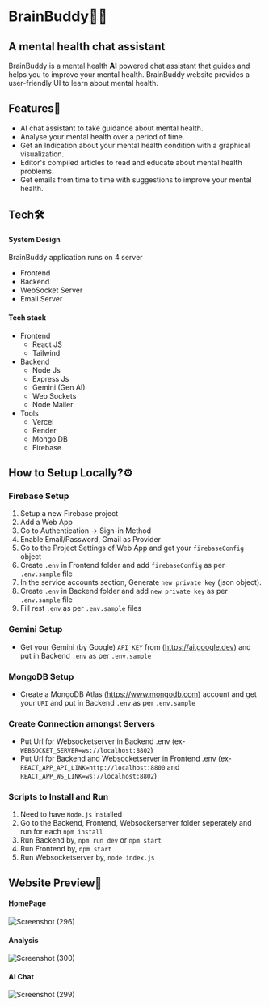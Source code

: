 # BrainBuddy🧠🤝
## A mental health chat assistant

BrainBuddy is a mental health **AI** powered chat assistant that guides and helps you to improve your mental health.
BrainBuddy website provides a user-friendly UI to learn about mental health.

## Features🚀

- AI chat assistant to take guidance about mental health.
- Analyse your mental health over a period of time.
- Get an Indication about your mental health condition with a graphical visualization.
- Editor's compiled articles to read and educate about mental health problems.
- Get emails from time to time with suggestions to improve your mental health.



## Tech🛠️

#### System Design
BrainBuddy application runs on 4 server
- Frontend
- Backend
- WebSocket Server
- Email Server


#### Tech stack
- Frontend
  - React JS
  - Tailwind
- Backend
  - Node Js
  - Express Js
  - Gemini (Gen AI)
  - Web Sockets
  - Node Mailer
- Tools
  - Vercel
  - Render
  - Mongo DB
  - Firebase
 
## How to Setup Locally?⚙️
### Firebase Setup
  1. Setup a new Firebase project
  2. Add a Web App
  3. Go to Authentication -> Sign-in Method
  4. Enable Email/Password, Gmail as Provider
  5. Go to the Project Settings of Web App and get your ```firebaseConfig``` object
  6. Create ```.env``` in Frontend folder and add ```firebaseConfig``` as per ```.env.sample``` file
  7. In the service accounts section, Generate ```new private key``` (json object).
  6. Create ```.env``` in Backend folder and add ```new private key``` as per ```.env.sample``` file
  8. Fill rest ```.env``` as per ```.env.sample``` files
### Gemini Setup
  - Get your Gemini (by Google) ```API_KEY``` from (https://ai.google.dev) and put in Backend ```.env``` as per ```.env.sample```
### MongoDB Setup
  - Create a MongoDB Atlas (https://www.mongodb.com) account and get your ```URI``` and put in Backend ```.env``` as per ```.env.sample```
### Create Connection amongst Servers
  - Put Url for Websocketserver in Backend .env (ex- ```WEBSOCKET_SERVER=ws://localhost:8802```)
  - Put Url for Backend and Websocketserver in Frontend .env (ex- ```REACT_APP_API_LINK=http://localhost:8800``` and ```REACT_APP_WS_LINK=ws://localhost:8802```)
### Scripts to Install and Run
  1. Need to have ```Node.js``` installed
  2. Go to the Backend, Frontend, Websockerserver folder seperately and run for each ```npm install```
  3. Run Backend by, ```npm run dev``` or ```npm start```
  4. Run Frontend by, ```npm start```
  5. Run Websocketserver by, ```node index.js```
  
    
## Website Preview📰

#### HomePage 
![Screenshot (296)](https://github.com/aasthakourav20/BrainBuddy/assets/148269962/86672a12-eff7-47e0-a2cf-91af9f83c625)

#### Analysis
![Screenshot (300)](https://github.com/aasthakourav20/BrainBuddy/assets/148269962/2f63e6ea-3bf7-4976-a104-c1cc470e4372)

#### AI Chat
![Screenshot (299)](https://github.com/aasthakourav20/BrainBuddy/assets/148269962/60254632-1a2e-4842-b933-e3214b3db629)



